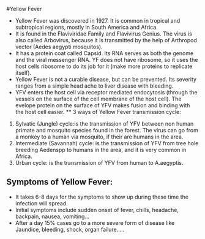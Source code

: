 #Yellow Fever 

* Yellow Fever was discovered in 1927. It is common in tropical and subtropical regions, mostly in South America and Africa.
* It is found in the   Flaviviridae Family and Flavivirus Genius. The virus is also called Arbovirus, because it is transmitted by the help of Arthropod vector (Aedes aegypti mosquitos). 
* It has a protein coat called Capsid. Its RNA serves as both the genome and the viral messenger RNA. YF does not have ribosome, so it uses the host cells ribosome to do its job for it (make more proteins to replicate itself).
* Yellow Fever is not a curable disease, but can be prevented. Its severity ranges from a simple head ache to liver disease with bleeding.
* YFV enters the host cell via receptor mediated endocytosis (through the vessels on the surface of the cell membrane of the host cell). The evelope protein on the surface of YFV makes fusion and binding with the host cell easier.
** 3 ways of Yellow Fever transmission cycle:

1. Sylvatic (Jungle) cycle:is the transmission of YFV between non human primate and mosquito species found in the forest. The virus can go from a monkey to a human via mosquito, if their are humans in the area.
2. Intermediate (Savannah) cycle: is the transmission of YFV from tree hole breeding Aedenspp to humans in the area, and it is very common in Africa.
3. Urban cycle: is the transmission of YFV from human to A.aegyptis.

## Symptoms of Yellow Fever:
* It takes 6-8 days for the symptoms to show up during these time the infection will spread.
* Initial symptoms include sudden onset of fever, chills, headache, backpain, nausea, vomiting...
* After a day 15% cases go to a more severe form of disease like Jaundice, bleeding, shock, organ failure.....
